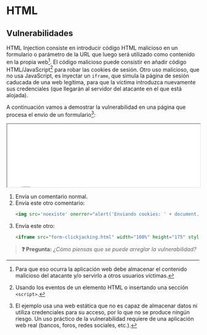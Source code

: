 # HTML
## Vulnerabilidades

HTML Injection consiste en introducir código HTML malicioso en un formulario o parámetro de la URL que luego será utilizado como contenido en la propia web[^1]. El código malicioso puede consistir en añadir código HTML/JavaScript[^2] para robar las cookies de sesión. Otro uso malicioso, que no usa JavaScript, es inyectar un `iframe`, que simula la página de sesión caducada de una web legítima, para que la víctima introduzca nuevamente sus credenciales (que llegarán al servidor del atacante en el que está alojada).

A continuación vamos a demostrar la vulnerabilidad en una página que procesa el envío de un formulario[^3]:

<iframe src="./files/form-xss.html" width="100%" height="165" style="background:white;"></iframe>

1. Envía un comentario normal.
2. Envía este otro comentario: 
   ```html
   <img src='noexiste' onerror="alert('Enviando cookies: ' + document.cookie)">
   ```
3. Envía este otro: 
   ```html
   <iframe src="form-clickjacking.html" width="100%" height="175" style="background:white;" onload="this.scrollIntoView()"></iframe>
   ```

> **❓ Pregunta:** _¿Cómo piensas que se puede arreglar la vulnerabilidad?_

[^1]: Para que eso ocurra la aplicación web debe almacenar el contenido malicioso del atacante y/o servirlo a otros usuarios víctimas.

[^2]: Usando los eventos de un elemento HTML o insertando una sección `<script>`.

[^3]: El ejemplo usa una web estática que no es capaz de almacenar datos ni utiliza credenciales para su acceso, por lo que no se produce ningún riesgo. Un uso práctico de la vulnerabilidad requiere de una aplicación web real (bancos, foros, redes sociales, etc.).